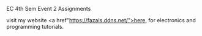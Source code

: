 EC 4th Sem Event 2 Assignments

visit my website <a href"https://fazals.ddns.net/">here</a>, for electronics and programming tutorials.
